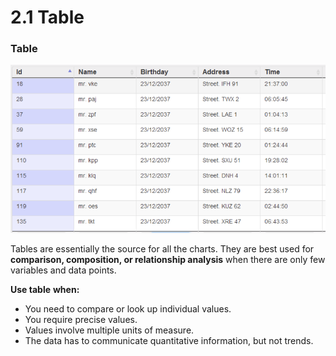 # 2.1 Table

### Table

![Table](../../.gitbook/assets/screenshot-2020-07-02-at-10.52.13.png)

Tables are essentially the source for all the charts. They are best used for **comparison, composition, or relationship analysis** when there are only few variables and data points.

**Use table** **when:**

* You need to compare or look up individual values.
* You require precise values.
* Values involve multiple units of measure.
* The data has to communicate quantitative information, but not trends.

